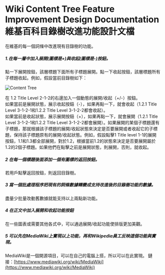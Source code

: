 # Wiki Content Tree Feature Improvement Design Documentation 維基百科目錄樹改進功能設計文檔

在維基的每一個詞條中改進現有目錄樹的功能。

##### 1.在每一層中加入展開(圖標是+)與收起(圖標是-)按鈕。
點一下展開按鈕，該層標題下面所有子標題展開。點一下收起按鈕，該層標題所有子標題收起。例如，假設當前目錄樹如下：

![Content Tree](Content%20Tree%20View%20Docs%20Pic.png)

在 1.2 Title Level 2-1-2的右邊加入一個動態的展開/收起（+/-）按鈕。<br />
如果當前是展開狀態，展示收起按鈕（-），如果再點一下，就會收起（1.2.1 Title Level 3-1-2-1和1.2.2 Title Level 3-1-2-2都會收起）。<br />
如果當前是收起狀態，展示展開按鈕（+），如果再點一下，就會展開（1.2.1 Title Level 3-1-2-1和1.2.2 Title Level 3-1-2-2都會展開）。如果展開的某個子標題還有子標題，那就根據該子標題的展開/收起狀態來決定是否要展開或者收起它的子標題，保持該子標題原有的展開/收起狀態。例如，假設點擊1 Title level 1-1的展開按鈕，1.1和1.3都全部展開，對於1.2，根據當前1.2的狀態來決定是否要展開屬於1.2的2個子標題。如果他們在點擊之前是展開狀態，則展開，否則，就收起。

##### 2 在每一個標題後面添加一個有圖標的返回按鈕。
若用戶點擊返回按鈕，則返回目錄樹。

##### 3 寫一個批處理程序把現有的詞條數據轉變成支持改進後的目錄樹功能的數據。
盡量少批量改動舊數據就能支持以上兩點新功能。
##### 4 在正文中加入展開和收起功能按鈕
在一些圖表或需要其他各式中，可以通過展開/收起功能使排版更加美觀。
##### 5 可以先在MediaWiki上實現以上功能，再和Wikipedia員工反映這個功能與實現。
MediaWiki是一個開源項目，可以在自己的電腦上搭，所以可以在此實現。
鏈接：[https://www.mediawiki.org/wiki/MediaWiki](https://www.mediawiki.org/wiki/MediaWiki)
